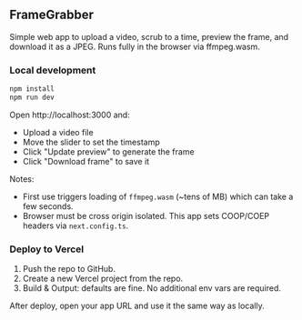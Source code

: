 ## FrameGrabber

Simple web app to upload a video, scrub to a time, preview the frame, and download it as a JPEG. Runs fully in the browser via ffmpeg.wasm.

### Local development

```bash
npm install
npm run dev
```

Open http://localhost:3000 and:
- Upload a video file
- Move the slider to set the timestamp
- Click "Update preview" to generate the frame
- Click "Download frame" to save it

Notes:
- First use triggers loading of `ffmpeg.wasm` (~tens of MB) which can take a few seconds.
- Browser must be cross origin isolated. This app sets COOP/COEP headers via `next.config.ts`.

### Deploy to Vercel

1. Push the repo to GitHub.
2. Create a new Vercel project from the repo.
3. Build & Output: defaults are fine. No additional env vars are required.

After deploy, open your app URL and use it the same way as locally.
